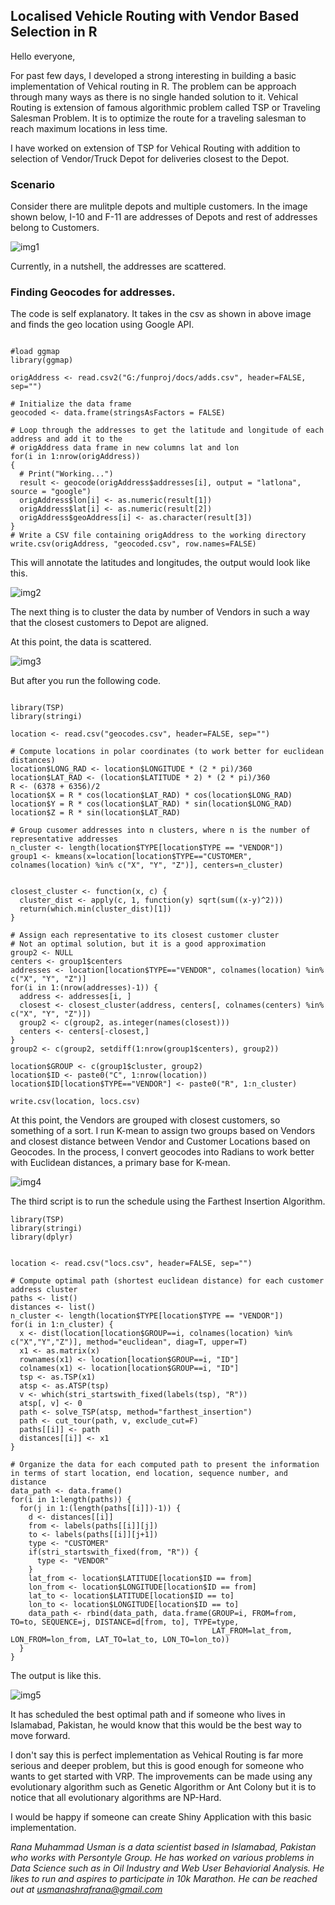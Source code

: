 ## Localised Vehicle Routing with Vendor Based Selection in R

Hello everyone,


For past few days, I developed a strong interesting in building a basic implementation of Vehical routing in R. The problem can be approach through many ways as there is no single handed solution to it. Vehical Routing is extension of famous algorithmic problem called TSP or Traveling Salesman Problem. It is to optimize the route for a traveling salesman to reach maximum locations in less time.

I have worked on extension of TSP for Vehical Routing with addition to selection of Vendor/Truck Depot for deliveries closest to the Depot. 

### Scenario

Consider there are mulitple depots and multiple customers. In the image shown below, I-10 and F-11 are addresses of Depots and rest of addresses belong to Customers.

![img1](https://i.imgur.com/hq5kWZo.png)

Currently, in a nutshell, the addresses are scattered.

### Finding Geocodes for addresses.

The code is self explanatory. It takes in the csv as shown in above image and finds the geo location using Google API.

```

#load ggmap
library(ggmap)

origAddress <- read.csv2("G:/funproj/docs/adds.csv", header=FALSE, sep="")

# Initialize the data frame
geocoded <- data.frame(stringsAsFactors = FALSE)

# Loop through the addresses to get the latitude and longitude of each address and add it to the
# origAddress data frame in new columns lat and lon
for(i in 1:nrow(origAddress))
{
  # Print("Working...")
  result <- geocode(origAddress$addresses[i], output = "latlona", source = "google")
  origAddress$lon[i] <- as.numeric(result[1])
  origAddress$lat[i] <- as.numeric(result[2])
  origAddress$geoAddress[i] <- as.character(result[3])
}
# Write a CSV file containing origAddress to the working directory
write.csv(origAddress, "geocoded.csv", row.names=FALSE)
```

This will annotate the latitudes and longitudes, the output would look like this.

![img2](https://i.imgur.com/cr25Npp.png)

The next thing is to cluster the data by number of Vendors in such a way that the closest customers to Depot are aligned.

At this point, the data is scattered.

![img3](https://i.imgur.com/s6r97mY.png)

But after you run the following code.

```

library(TSP)
library(stringi)

location <- read.csv("geocodes.csv", header=FALSE, sep="")

# Compute locations in polar coordinates (to work better for euclidean distances)
location$LONG_RAD <- location$LONGITUDE * (2 * pi)/360
location$LAT_RAD <- (location$LATITUDE * 2) * (2 * pi)/360
R <- (6378 + 6356)/2
location$X = R * cos(location$LAT_RAD) * cos(location$LONG_RAD)
location$Y = R * cos(location$LAT_RAD) * sin(location$LONG_RAD)
location$Z = R * sin(location$LAT_RAD)

# Group cusomer addresses into n clusters, where n is the number of representative addresses
n_cluster <- length(location$TYPE[location$TYPE == "VENDOR"])
group1 <- kmeans(x=location[location$TYPE=="CUSTOMER", colnames(location) %in% c("X", "Y", "Z")], centers=n_cluster)


closest_cluster <- function(x, c) {
  cluster_dist <- apply(c, 1, function(y) sqrt(sum((x-y)^2)))
  return(which.min(cluster_dist)[1])
}

# Assign each representative to its closest customer cluster
# Not an optimal solution, but it is a good approximation
group2 <- NULL
centers <- group1$centers
addresses <- location[location$TYPE=="VENDOR", colnames(location) %in% c("X", "Y", "Z")]
for(i in 1:(nrow(addresses)-1)) {
  address <- addresses[i, ]
  closest <- closest_cluster(address, centers[, colnames(centers) %in% c("X", "Y", "Z")])
  group2 <- c(group2, as.integer(names(closest)))
  centers <- centers[-closest,]
}
group2 <- c(group2, setdiff(1:nrow(group1$centers), group2))

location$GROUP <- c(group1$cluster, group2)
location$ID <- paste0("C", 1:nrow(location))
location$ID[location$TYPE=="VENDOR"] <- paste0("R", 1:n_cluster)

write.csv(location, locs.csv)
```

At this point, the Vendors are grouped with closest customers, so something of a sort. I run K-mean to assign two groups based on Vendors and closest distance between Vendor and Customer Locations based on Geocodes. In the process, I convert geocodes into Radians to work better with Euclidean distances, a primary base for K-mean.

![img4](https://i.imgur.com/EUDJ4fx.png)

The third script is to run the schedule using the Farthest Insertion Algorithm. 

```
library(TSP)
library(stringi)
library(dplyr)


location <- read.csv("locs.csv", header=FALSE, sep="")

# Compute optimal path (shortest euclidean distance) for each customer address cluster
paths <- list()
distances <- list()
n_cluster <- length(location$TYPE[location$TYPE == "VENDOR"])
for(i in 1:n_cluster) {
  x <- dist(location[location$GROUP==i, colnames(location) %in% c("X","Y","Z")], method="euclidean", diag=T, upper=T)
  x1 <- as.matrix(x)
  rownames(x1) <- location[location$GROUP==i, "ID"]
  colnames(x1) <- location[location$GROUP==i, "ID"]
  tsp <- as.TSP(x1)
  atsp <- as.ATSP(tsp)
  v <- which(stri_startswith_fixed(labels(tsp), "R"))
  atsp[, v] <- 0
  path <- solve_TSP(atsp, method="farthest_insertion")
  path <- cut_tour(path, v, exclude_cut=F)
  paths[[i]] <- path
  distances[[i]] <- x1
}

# Organize the data for each computed path to present the information in terms of start location, end location, sequence number, and distance
data_path <- data.frame()
for(i in 1:length(paths)) {
  for(j in 1:(length(paths[[i]])-1)) {
    d <- distances[[i]]
    from <- labels(paths[[i]][j])
    to <- labels(paths[[i]][j+1])
    type <- "CUSTOMER"
    if(stri_startswith_fixed(from, "R")) {
      type <- "VENDOR"
    }
    lat_from <- location$LATITUDE[location$ID == from]
    lon_from <- location$LONGITUDE[location$ID == from]
    lat_to <- location$LATITUDE[location$ID == to]
    lon_to <- location$LONGITUDE[location$ID == to]
    data_path <- rbind(data_path, data.frame(GROUP=i, FROM=from, TO=to, SEQUENCE=j, DISTANCE=d[from, to], TYPE=type,
                                             LAT_FROM=lat_from, LON_FROM=lon_from, LAT_TO=lat_to, LON_TO=lon_to))
  }
}

```
The output is like this.

![img5](https://i.imgur.com/YJfjz5C.png)

It has scheduled the best optimal path and if someone who lives in Islamabad, Pakistan, he would know that this would be the best way to move forward. 

I don't say this is perfect implementation as Vehical Routing is far more serious and deeper problem, but this is good enough for someone who wants to get started with VRP. The improvements can be made using any evolutionary algorithm such as Genetic Algorithm or Ant Colony but it is to notice that all evolutionary algorithms are NP-Hard. 

I would be happy if someone can create Shiny Application with this basic implementation. 

*Rana Muhammad Usman is a data scientist based in Islamabad, Pakistan who works with Persontyle Group. He has worked on various problems in Data Science such as in Oil Industry and Web User Behaviorial Analysis. He likes to run and aspires to participate in 10k Marathon. He can be reached out at usmanashrafrana@gmail.com*
